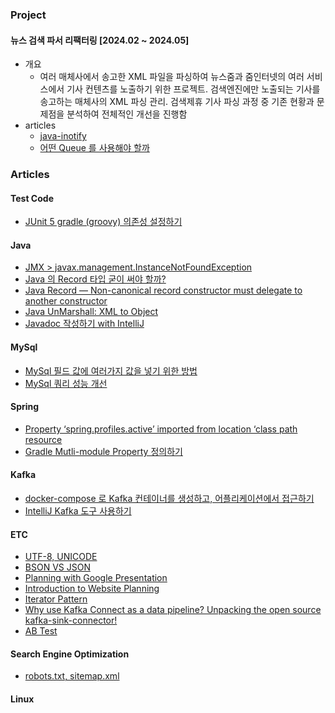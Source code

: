 ### Project

#### 뉴스 검색 파서 리팩터링 [2024.02 ~ 2024.05]
- 개요
  - 여러 매체사에서 송고한 XML 파일을 파싱하여 뉴스줌과 줌인터넷의 여러 서비스에서 기사 컨텐츠를 노출하기 위한 프로젝트. 검색엔진에만 노출되는 기사를 송고하는 매체사의 XML 파싱 관리. 검색제휴 기사 파싱 과정 중 기존 현황과 문제점을 분석하여 전체적인 개선을 진행함
- articles
  - [java-inotify](https://medium.com/@bey4314/mysql-%EC%BF%BC%EB%A6%AC-%EC%84%B1%EB%8A%A5-%EA%B0%9C%EC%84%A0-0141d9d062da)
  - [어떤 Queue 를 사용해야 할까](https://medium.com/@bey4314/%EC%96%B4%EB%96%A4-queue-%EB%A5%BC-%EC%82%AC%EC%9A%A9%ED%95%B4%EC%95%BC-%ED%95%A0%EA%B9%8C-fe5bcc0afdc1)


### Articles


#### Test Code
- [JUnit 5 gradle (groovy) 의존성 설정하기](https://medium.com/@bey4314/junit-5-gradle-groovy-%EC%9D%98%EC%A1%B4%EC%84%B1-%EC%84%A4%EC%A0%95%ED%95%98%EA%B8%B0-11a5ff79245e)

#### Java
- [JMX > javax.management.InstanceNotFoundException](https://medium.com/@bey4314/javax-management-instancenotfoundexception-6d3182917f87)
- [Java 의 Record 타입 굳이 써야 할까?](https://medium.com/@bey4314/java-%EC%9D%98-record-%ED%83%80%EC%9E%85-%EA%B5%B3%EC%9D%B4-%EC%8D%A8%EC%95%BC-%ED%95%A0%EA%B9%8C-cfd65814e51e)
- [Java Record — Non-canonical record constructor must delegate to another constructor](https://medium.com/@bey4314/java-record-53768e6eaedf)
- [Java UnMarshall: XML to Object](https://medium.com/@bey4314/java-xml-to-object-8e63d98ace3a)
- [Javadoc 작성하기 with IntelliJ](https://medium.com/@bey4314/javadoc-%EC%9E%91%EC%84%B1%ED%95%98%EA%B8%B0-with-c8fd2f0cc8d8)
#### MySql
- [MySql 필드 값에 여러가지 값을 넣기 위한 방법](https://medium.com/@bey4314/mysql-%ED%95%84%EB%93%9C-%EA%B0%92%EC%97%90-%EC%97%AC%EB%9F%AC%EA%B0%80%EC%A7%80-%EA%B0%92%EC%9D%84-%EB%84%A3%EA%B8%B0-%EC%9C%84%ED%95%9C-%EB%B0%A9%EB%B2%95-be29b68462d1)
- [MySql 쿼리 성능 개선](https://medium.com/@bey4314/mysql-%EC%BF%BC%EB%A6%AC-%EC%84%B1%EB%8A%A5-%EA%B0%9C%EC%84%A0-0141d9d062da)

#### Spring
- [Property ‘spring.profiles.active’ imported from location ‘class path resource](https://medium.com/@bey4314/springboot-property-spring-profiles-active-imported-from-location-class-path-resource-b1078ceaccc2)
- [Gradle Mutli-module Property 정의하기](https://medium.com/@bey4314/gradle-mutli-module-property-%EC%A0%95%EC%9D%98%ED%95%98%EA%B8%B0-7a15b9c0bbe7)

#### Kafka
- [docker-compose 로 Kafka 컨테이너를 생성하고, 어플리케이션에서 접근하기](https://medium.com/@bey4314/docker-compose-%EB%A1%9C-kafka-%EC%BB%A8%ED%85%8C%EC%9D%B4%EB%84%88%EB%A5%BC-%EC%83%9D%EC%84%B1%ED%95%98%EA%B3%A0-%EC%96%B4%ED%94%8C%EB%A6%AC%EC%BC%80%EC%9D%B4%EC%85%98%EC%97%90%EC%84%9C-%EC%A0%91%EA%B7%BC%ED%95%98%EA%B8%B0-f7915850619c)
- [IntelliJ Kafka 도구 사용하기](https://medium.com/@bey4314/docker-compose-%EB%A1%9C-kafka-%EC%BB%A8%ED%85%8C%EC%9D%B4%EB%84%88%EB%A5%BC-%EC%83%9D%EC%84%B1%ED%95%98%EA%B3%A0-%EC%96%B4%ED%94%8C%EB%A6%AC%EC%BC%80%EC%9D%B4%EC%85%98%EC%97%90%EC%84%9C-%EC%A0%91%EA%B7%BC%ED%95%98%EA%B8%B0-f7915850619c)

#### ETC

- [UTF-8, UNICODE](https://gitmind.com/app/docs/m1qjle9c)
- [BSON VS JSON](https://gitmind.com/app/docs/me7laubd)
- [Planning with Google Presentation](https://eyabc.github.io/Doc/dev-nodes/%EA%B5%AC%EA%B8%80%ED%94%84%EB%A0%88%EC%A0%A0%ED%85%8C%EC%9D%B4%EC%85%98%EC%9C%BC%EB%A1%9C%20%EA%B8%B0%ED%9A%8D%ED%95%98%EA%B8%B0.html)
- [Introduction to Website Planning](https://eyabc.github.io/Doc/dev-nodes/%EA%B8%B0%ED%9A%8D.html#%EC%8A%A4%EC%BC%80%EC%B9%98-%EC%9E%91%EC%84%B1-%EC%9A%94%EB%A0%B9)
- [Iterator Pattern](https://eyabc.github.io/Doc/dev/design-pattern/iterator%20pattern.html#%EC%98%88%EC%8B%9C)
- [Why use Kafka Connect as a data pipeline? Unpacking the open source kafka-sink-connector!](https://gitmind.com/app/docs/mhbifts9)
- [AB Test](https://gitmind.com/app/docs/m5hxci8q)
  
#### Search Engine Optimization
- [robots.txt, sitemap.xml](https://medium.com/@bey4314/robots-txt-sitemap-xml-343a317a75f2)

#### Linux
